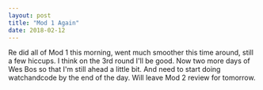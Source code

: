 ```yaml
---
layout: post
title: "Mod 1 Again"
date: 2018-02-12
---
```


Re did all of Mod 1 this morning, went much smoother this time around, still a few hiccups. I think on the 3rd round I'll be good. Now two more days of Wes Bos so that I'm still ahead a little bit. And need to start doing watchandcode by the end of the day. Will leave Mod 2 review for tomorrow.
